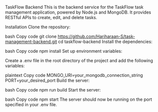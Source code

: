 TaskFlow Backend
This is the backend service for the TaskFlow task management application, powered by Node.js and MongoDB. It provides RESTful APIs to create, edit, and delete tasks.

Installation
Clone the repository:

bash
Copy code
git clone https://github.com/Hariharaan-S/task-management-backend.git
cd taskflow-backend
Install the dependencies:

bash
Copy code
npm install
Set up environment variables:

Create a .env file in the root directory of the project and add the following variables:

plaintext
Copy code
MONGO_URI=your_mongodb_connection_string
PORT=your_desired_port
Build the server:

bash
Copy code
npm run build
Start the server:

bash
Copy code
npm start
The server should now be running on the port specified in your .env file.
